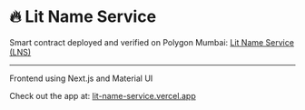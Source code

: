 # 🔥 Lit Name Service

Smart contract deployed and verified on Polygon Mumbai: [Lit Name Service (LNS)](https://mumbai.polygonscan.com/address/0x3BaC0160799cdA0E5A0a2B6416D741D03D530Bbf#code)

---

Frontend using Next.js and Material UI

Check out the app at: [lit-name-service.vercel.app](https://lit-name-service.vercel.app/)
